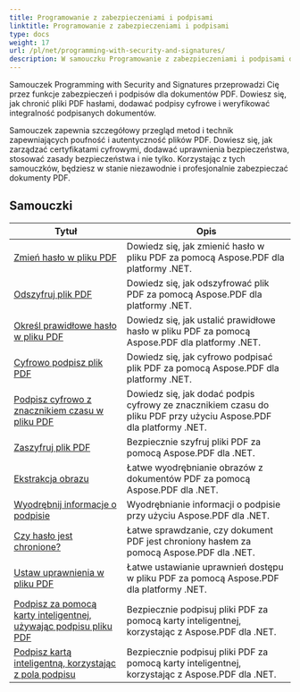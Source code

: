 ```yaml
---
title: Programowanie z zabezpieczeniami i podpisami
linktitle: Programowanie z zabezpieczeniami i podpisami
type: docs
weight: 17
url: /pl/net/programming-with-security-and-signatures/
description: W samouczku Programowanie z zabezpieczeniami i podpisami dowiesz się, jak zabezpieczać i podpisywać dokumenty PDF, zapewniając tym samym poufność i autentyczność.
---
```

Samouczek Programming with Security and Signatures przeprowadzi Cię przez funkcje zabezpieczeń i podpisów dla dokumentów PDF. Dowiesz się, jak chronić pliki PDF hasłami, dodawać podpisy cyfrowe i weryfikować integralność podpisanych dokumentów.

Samouczek zapewnia szczegółowy przegląd metod i technik zapewniających poufność i autentyczność plików PDF. Dowiesz się, jak zarządzać certyfikatami cyfrowymi, dodawać uprawnienia bezpieczeństwa, stosować zasady bezpieczeństwa i nie tylko. Korzystając z tych samouczków, będziesz w stanie niezawodnie i profesjonalnie zabezpieczać dokumenty PDF.

## Samouczki
| Tytuł | Opis |
| --- | --- | 
| [Zmień hasło w pliku PDF](./change-password/) | Dowiedz się, jak zmienić hasło w pliku PDF za pomocą Aspose.PDF dla platformy .NET. |  
| [Odszyfruj plik PDF](./decrypt/) | Dowiedz się, jak odszyfrować plik PDF za pomocą Aspose.PDF dla platformy .NET. |  
| [Określ prawidłowe hasło w pliku PDF](./determine-correct-password/) | Dowiedz się, jak ustalić prawidłowe hasło w pliku PDF za pomocą Aspose.PDF dla platformy .NET. |  
| [Cyfrowo podpisz plik PDF](./digitally-sign/) | Dowiedz się, jak cyfrowo podpisać plik PDF za pomocą Aspose.PDF dla platformy .NET. |  
| [Podpisz cyfrowo z znacznikiem czasu w pliku PDF](./digitally-sign-with-time-stamp/) | Dowiedz się, jak dodać podpis cyfrowy ze znacznikiem czasu do pliku PDF przy użyciu Aspose.PDF dla platformy .NET. |  
| [Zaszyfruj plik PDF](./encrypt/) | Bezpiecznie szyfruj pliki PDF za pomocą Aspose.PDF dla .NET. |  
| [Ekstrakcja obrazu](./extracting-image/) | Łatwe wyodrębnianie obrazów z dokumentów PDF za pomocą Aspose.PDF dla .NET. |  
| [Wyodrębnij informacje o podpisie](./extract-signature-info/) | Wyodrębnianie informacji o podpisie przy użyciu Aspose.PDF dla .NET. |  
| [Czy hasło jest chronione?](./is-password-protected/) | Łatwe sprawdzanie, czy dokument PDF jest chroniony hasłem za pomocą Aspose.PDF dla .NET. |  
| [Ustaw uprawnienia w pliku PDF](./set-privileges/) | Łatwe ustawianie uprawnień dostępu w pliku PDF za pomocą Aspose.PDF dla platformy .NET. |  
| [Podpisz za pomocą karty inteligentnej, używając podpisu pliku PDF](./sign-with-smart-card-using-pdf-file-signature/) | Bezpiecznie podpisuj pliki PDF za pomocą karty inteligentnej, korzystając z Aspose.PDF dla .NET. |  
| [Podpisz kartą inteligentną, korzystając z pola podpisu](./sign-with-smart-card-using-signature-field/) | Bezpiecznie podpisuj pliki PDF za pomocą karty inteligentnej, korzystając z Aspose.PDF dla .NET. |  